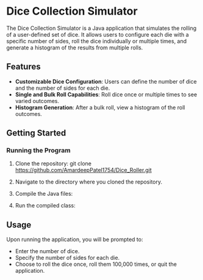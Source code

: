 # Dice Collection Simulator

The Dice Collection Simulator is a Java application that simulates the rolling of a user-defined set of dice. It allows users to configure each die with a specific number of sides, roll the dice individually or multiple times, and generate a histogram of the results from multiple rolls.

## Features

- **Customizable Dice Configuration**: Users can define the number of dice and the number of sides for each die.
- **Single and Bulk Roll Capabilities**: Roll dice once or multiple times to see varied outcomes.
- **Histogram Generation**: After a bulk roll, view a histogram of the roll outcomes.

## Getting Started

### Running the Program

1. Clone the repository:
  git clone https://github.com/AmardeepPatel1754/Dice_Roller.git
   
3. Navigate to the directory where you cloned the repository.
4. Compile the Java files:
5. Run the compiled class:

## Usage

Upon running the application, you will be prompted to:
- Enter the number of dice.
- Specify the number of sides for each die.
- Choose to roll the dice once, roll them 100,000 times, or quit the application.
